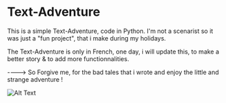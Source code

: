 # Text-Adventure
This is a simple Text-Adventure, code in Python. I'm not a scenarist so it was just a "fun project", that i make during my holidays.

The Text-Adventure is only in French, one day, i will update this, to make a better story & to add more functionnalities.

 ----> So Forgive me, for the bad tales that i wrote and enjoy the little and strange adventure !
                                                                           
![Alt Text](https://i1.wp.com/media1.giphy.com/media/5niPC8hps5s7C/giphy.gif)          
